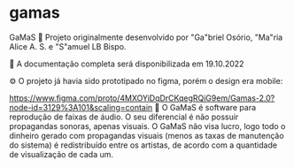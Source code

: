 # gamas

GaMaS
👑 Projeto originalmente desenvolvido por "Ga"briel Osório, "Ma"ria Alice A. S. e "S"amuel LB Bispo.

🧾 A documentação completa será disponibilizada em 19.10.2022

⚙ O projeto já havia sido prototipado no figma, porém o design era mobile:

https://www.figma.com/proto/4MXOYiDqDrCKqegRQiG9em/Gamas-2.0?node-id=3129%3A101&scaling=contain
🔸 O GaMaS é software para reprodução de faixas de áudio. O seu diferencial é não possuir propagandas sonoras, apenas visuais. O GaMaS não visa lucro, logo todo o dinheiro gerado com propagandas visuais (menos as taxas de manutenção do sistema) é redistribuído entre os artistas, de acordo com a quantidade de visualização de cada um.

